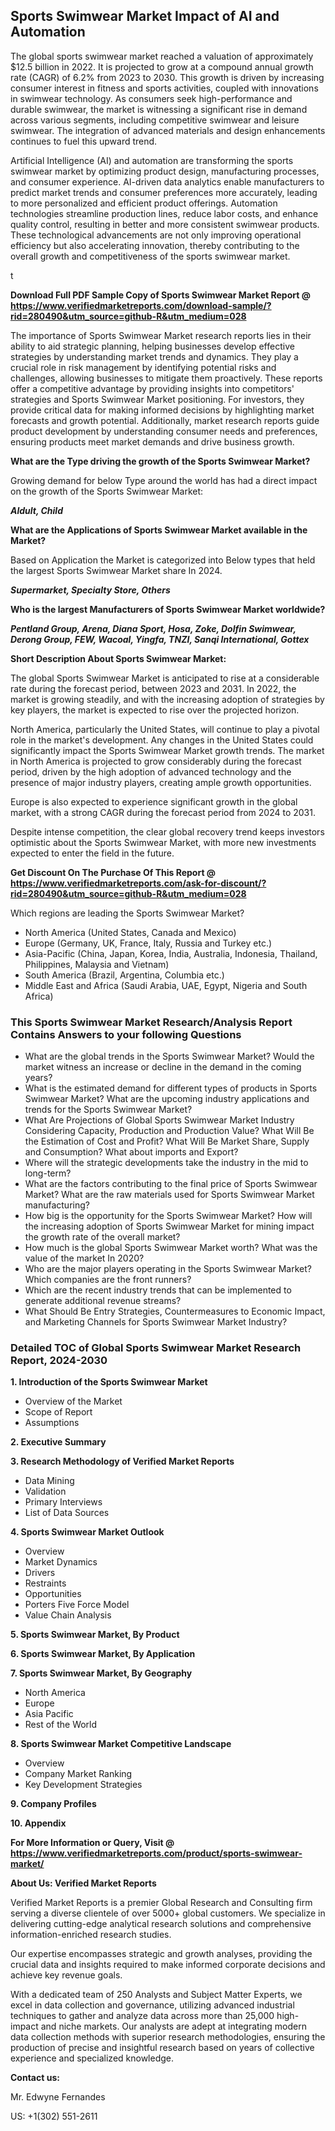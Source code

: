 <h2>Sports Swimwear Market Impact of AI and Automation</h2><p>The global sports swimwear market reached a valuation of approximately $12.5 billion in 2022. It is projected to grow at a compound annual growth rate (CAGR) of 6.2% from 2023 to 2030. This growth is driven by increasing consumer interest in fitness and sports activities, coupled with innovations in swimwear technology. As consumers seek high-performance and durable swimwear, the market is witnessing a significant rise in demand across various segments, including competitive swimwear and leisure swimwear. The integration of advanced materials and design enhancements continues to fuel this upward trend.</p><p>Artificial Intelligence (AI) and automation are transforming the sports swimwear market by optimizing product design, manufacturing processes, and consumer experience. AI-driven data analytics enable manufacturers to predict market trends and consumer preferences more accurately, leading to more personalized and efficient product offerings. Automation technologies streamline production lines, reduce labor costs, and enhance quality control, resulting in better and more consistent swimwear products. These technological advancements are not only improving operational efficiency but also accelerating innovation, thereby contributing to the overall growth and competitiveness of the sports swimwear market.</p>t</p><p id="" class=""><strong>Download Full PDF Sample Copy of Sports Swimwear Market Report @ <a href="https://www.verifiedmarketreports.com/download-sample/?rid=280490&utm_source=github-R&utm_medium=028" target="_blank">https://www.verifiedmarketreports.com/download-sample/?rid=280490&utm_source=github-R&utm_medium=028</a></strong></p><p>The importance of&nbsp;Sports Swimwear Market research reports lies in their ability to aid strategic planning, helping businesses develop effective strategies by understanding market trends and dynamics. They play a crucial role in risk management by identifying potential risks and challenges, allowing businesses to mitigate them proactively. These reports offer a competitive advantage by providing insights into competitors' strategies and Sports Swimwear Market positioning. For investors, they provide critical data for making informed decisions by highlighting market forecasts and growth potential. Additionally, market research reports guide product development by understanding consumer needs and preferences, ensuring products meet market demands and drive business growth.</p><p><strong>What are the&nbsp;Type driving the growth of the Sports Swimwear Market?</strong></p><p id="" class="">Growing demand for below Type around the world has had a direct impact on the growth of the Sports Swimwear Market:</p><em><strong>Aldult, Child</strong></em></p><strong>What are the&nbsp;Applications&nbsp;of Sports Swimwear Market available in the Market?</strong></p><p id="" class="">Based on Application the Market is categorized into Below types that held the largest Sports Swimwear Market share In 2024.</p><em><strong>Supermarket, Specialty Store, Others</strong></em></p><strong>Who is the largest Manufacturers of Sports Swimwear Market worldwide?</strong></p><p><em><strong>Pentland Group, Arena, Diana Sport, Hosa, Zoke, Dolfin Swimwear, Derong Group, FEW, Wacoal, Yingfa, TNZI, Sanqi International, Gottex</strong></em></p><p id="" class=""><strong>Short Description About Sports Swimwear Market:</strong></p><p>The global Sports Swimwear Market is anticipated to rise at a considerable rate during the forecast period, between 2023 and 2031. In 2022, the market is growing steadily, and with the increasing adoption of strategies by key players, the market is expected to rise over the projected horizon.</p><p>North America, particularly the United States, will continue to play a pivotal role in the market's development. Any changes in the United States could significantly impact the Sports Swimwear Market growth trends. The market in North America is projected to grow considerably during the forecast period, driven by the high adoption of advanced technology and the presence of major industry players, creating ample growth opportunities.</p><p>Europe is also expected to experience significant growth in the global market, with a strong CAGR during the forecast period from 2024 to 2031.</p><p>Despite intense competition, the clear global recovery trend keeps investors optimistic about the Sports Swimwear Market, with more new investments expected to enter the field in the future.</p><p id="" class=""><strong>Get Discount On The Purchase Of This Report @ <a href="https://www.verifiedmarketreports.com/ask-for-discount/?rid=280490&utm_source=github-R&utm_medium=028" target="_blank">https://www.verifiedmarketreports.com/ask-for-discount/?rid=280490&utm_source=github-R&utm_medium=028</a></strong></p>Which regions are leading the Sports Swimwear Market?</p><ul><li>North America (United States, Canada and Mexico)</li><li>Europe (Germany, UK, France, Italy, Russia and Turkey etc.)</li><li>Asia-Pacific (China, Japan, Korea, India, Australia, Indonesia, Thailand, Philippines, Malaysia and Vietnam)</li><li>South America (Brazil, Argentina, Columbia etc.)</li><li>Middle East and Africa (Saudi Arabia, UAE, Egypt, Nigeria and South Africa)</li></ul><h3 id="" class="">This Sports Swimwear Market Research/Analysis Report Contains Answers to your following Questions</h3><ul><li>What are the global trends in the Sports Swimwear Market? Would the market witness an increase or decline in the demand in the coming years?</li><li>What is the estimated demand for different types of products in Sports Swimwear Market? What are the upcoming industry applications and trends for the Sports Swimwear Market?</li><li>What Are Projections of Global Sports Swimwear Market Industry Considering Capacity, Production and Production Value? What Will Be the Estimation of Cost and Profit? What Will Be Market Share, Supply and Consumption? What about imports and Export?</li><li>Where will the strategic developments take the industry in the mid to long-term?</li><li>What are the factors contributing to the final price of Sports Swimwear Market? What are the raw materials used for Sports Swimwear Market manufacturing?</li><li>How big is the opportunity for the Sports Swimwear Market? How will the increasing adoption of Sports Swimwear Market for mining impact the growth rate of the overall market?</li><li>How much is the global Sports Swimwear Market worth? What was the value of the market In 2020?</li><li>Who are the major players operating in the Sports Swimwear Market? Which companies are the front runners?</li><li>Which are the recent industry trends that can be implemented to generate additional revenue streams?</li><li>What Should Be Entry Strategies, Countermeasures to Economic Impact, and Marketing Channels for Sports Swimwear Market Industry?</li></ul><h3 id="" class="">Detailed TOC of Global Sports Swimwear Market Research Report, 2024-2030</h3><p id="" class=""><strong>1. Introduction of the Sports Swimwear Market</strong></p><ul><li>Overview of the Market</li><li>Scope of Report</li><li>Assumptions</li></ul><p id="" class=""><strong>2. Executive Summary</strong></p><p id="" class=""><strong>3. Research Methodology of Verified Market Reports</strong></p><ul><li>Data Mining</li><li>Validation</li><li>Primary Interviews</li><li>List of Data Sources</li></ul><p id="" class=""><strong>4. Sports Swimwear Market Outlook</strong></p><ul><li>Overview</li><li>Market Dynamics</li><li>Drivers</li><li>Restraints</li><li>Opportunities</li><li>Porters Five Force Model</li><li>Value Chain Analysis</li></ul><p id="" class=""><strong>5. Sports Swimwear Market, By Product</strong></p><p id="" class=""><strong>6. Sports Swimwear Market, By Application</strong></p><p id="" class=""><strong>7. Sports Swimwear Market, By Geography</strong></p><ul><li>North America</li><li>Europe</li><li>Asia Pacific</li><li>Rest of the World</li></ul><p id="" class=""><strong>8. Sports Swimwear Market Competitive Landscape</strong></p><ul><li>Overview</li><li>Company Market Ranking</li><li>Key Development Strategies</li></ul><p id="" class=""><strong>9. Company Profiles</strong></p><p id="" class=""><strong>10. Appendix</strong></p><p id="" class=""><strong>For More Information or Query, Visit @ <a href="https://www.verifiedmarketreports.com/product/sports-swimwear-market/" target="_blank">https://www.verifiedmarketreports.com/product/sports-swimwear-market/</a></strong></p><p id="" class=""><strong>About Us: Verified Market Reports</strong></p><p id="" class="">Verified Market Reports is a premier Global Research and Consulting firm serving a diverse clientele of over 5000+ global customers. We specialize in delivering cutting-edge analytical research solutions and comprehensive information-enriched research studies.</p><p id="" class="">Our expertise encompasses strategic and growth analyses, providing the crucial data and insights required to make informed corporate decisions and achieve key revenue goals.</p><p id="" class="">With a dedicated team of 250 Analysts and Subject Matter Experts, we excel in data collection and governance, utilizing advanced industrial techniques to gather and analyze data across more than 25,000 high-impact and niche markets. Our analysts are adept at integrating modern data collection methods with superior research methodologies, ensuring the production of precise and insightful research based on years of collective experience and specialized knowledge.</p><p id="" class=""><strong>Contact us:</strong></p><p id="" class="">Mr. Edwyne Fernandes</p><p id="" class="">US: +1(302) 551-2611</p>